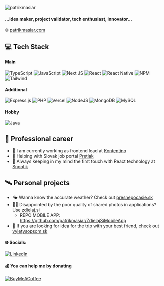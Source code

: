 ![patrikmasiar](https://github.com/patrikmasiar/patrikmasiar/assets/8200096/922bfb69-0dff-4400-8bd3-fd01850964d5)
#### ...idea maker, project validator, tech enthusiast, innovator...

🌐 [patrikmasiar.com](https://patrikmasiar.com/)

## 💻 Tech Stack
#### Main
 ![TypeScript](https://img.shields.io/badge/typescript-%23007ACC.svg?style=flat-square&logo=typescript&logoColor=white) ![JavaScript](https://img.shields.io/badge/javascript-%23323330.svg?style=flat-square&logo=javascript&logoColor=%23F7DF1E) ![Next JS](https://img.shields.io/badge/Next-black?style=flat-square&logo=next.js&logoColor=white) ![React](https://img.shields.io/badge/react-%2320232a.svg?style=flat-square&logo=react&logoColor=%2361DAFB) ![React Native](https://img.shields.io/badge/react_native-%2320232a.svg?style=flat-square&logo=react&logoColor=%2361DAFB) ![NPM](https://img.shields.io/badge/NPM-%23000000.svg?style=flat-square&logo=npm&logoColor=white) ![Tailwind](https://img.shields.io/badge/Tailwind_CSS-38B2AC?style=flat-square&logo=tailwind-css&logoColor=white)

#### Additional
![Express.js](https://img.shields.io/badge/express.js-%23404d59.svg?style=flat-square&logo=express&logoColor=%2361DAFB) ![PHP](https://img.shields.io/badge/php-%23777BB4.svg?style=flat-square&logo=php&logoColor=white) ![Vercel](https://img.shields.io/badge/vercel-%23000000.svg?style=flat-square&logo=vercel&logoColor=white) ![NodeJS](https://img.shields.io/badge/node.js-6DA55F?style=flat-square&logo=node.js&logoColor=white) ![MongoDB](https://img.shields.io/badge/MongoDB-%234ea94b.svg?style=flat-square&logo=mongodb&logoColor=white) ![MySQL](https://img.shields.io/badge/mysql-%2300f.svg?style=flat-square&logo=mysql&logoColor=white)


#### Hobby
![Java](https://img.shields.io/badge/java-%23ED8B00.svg?style=flat-square&logo=java&logoColor=white) 



## 🚀 Professional career 
* 💙 I am currently working as frontend lead at [Kontentino](https://kontentino.com/)
* 🥫 Helping with Slovak job portal [Pretlak](https://pretlak.com/)
* 🐶 Always keeping in my mind the first touch with React technology at [Snootik](https://snootik.com/)

## 🛰 Personal projects 
* 🌤 Wanna know the accurate weather? Check out [presnepocasie.sk](https://presnepocasie.sk)
* 🤳🏻 Disappointed by the poor quality of shared photos in applications? Use [zdielaj.si](https://zdielaj.si)
  * REPO MOBILE APP: https://github.com/patrikmasiar/ZdielajSiMobileApp
* 🦮 If you are looking for idea for the trip with your best friend, check out [vyletysopsom.sk](https://vyletysopsom.sk)

  
#### 🌐 Socials:
[![LinkedIn](https://img.shields.io/badge/LinkedIn-%230077B5.svg?logo=linkedin&logoColor=white)](https://linkedin.com/in/patrik-mäsiar-856366147) 

#### 💰 You can help me by donating
[![BuyMeACoffee](https://img.shields.io/badge/Buy%20Me%20a%20Coffee-ffdd00?style=for-the-badge&logo=buy-me-a-coffee&logoColor=black)](https://buymeacoffee.com/patrikmasiar) 


